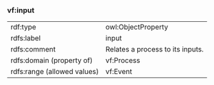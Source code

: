 ### vf:input

<table>
<tr><td>rdf:type</td><td>owl:ObjectProperty</td></tr>
<tr><td>rdfs:label</td><td>input</td></tr>
<tr><td>rdfs:comment</td><td>Relates a process to its inputs.</td></tr>
<tr><td>rdfs:domain (property of)</td><td>vf:Process</td></tr>
<tr><td>rdfs:range (allowed values)</td><td>vf:Event</td></tr>
</table>